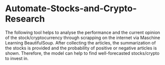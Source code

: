 # Automate-Stocks-and-Crypto-Research
The following tool helps to analyse the performance and the current opinion of the stock/cryptocurrency through scrapping on the internet via Maschine Learning BeautifulSoup. After collecting the articles, the summarization of the stocks is provided and the probability of positive or negative articles is shown. Therefore, the model can help to find well-forecasted stocks/crypto to invest in.
